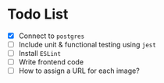# Todo List

- [x] Connect to `postgres`
- [ ] Include unit & functional testing using `jest`
- [ ] Install `ESLint`
- [ ] Write frontend code
- [ ] How to assign a URL for each image?
